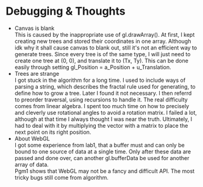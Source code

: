 Debugging & Thoughts
====================
* Canvas is blank<br>
This is caused by the inappropriate use of gl.drawArray(). At first, I kept creating new trees and stored their coordinates in one array.
Although idk why it shall cause canvas to blank out, still it's not an efficient way to generate trees. Since every tree is of the same type, 
I will just need to create one tree at (0, 0), and translate it to (Tx, Ty). This can be done easily through setting gl_Position = a_Position + u_Translation.
* Trees are strange<br>
I got stuck in the algorithm for a long time. I used to include ways of parsing a string, which describes the fractal rule used for generating, 
to define how to grow a tree. Later I found it not necessary. I then referrd to preorder traversal, using recursions to handle it. 
The real difficulty comes from linear algebra. I spent too much time on how to precisely and cleverly use rotational angles to avoid a 
rotation matrix. I failed a lot, although at that time I always thought I was near the truth. Ultimately, I had to deal with it by multiplying the vector with a 
matrix to place the next point on its right position.
* About WebGL<br>
I got some experience from lab1, that a buffer must and can only be bound to one source of data at a single time. Only after these data are passed and done over, 
can another gl.bufferData be used for another array of data.<br>
Pgm1 shows that WebGL may not be a fancy and difficult API. The most tricky bugs still come from algorithm.
